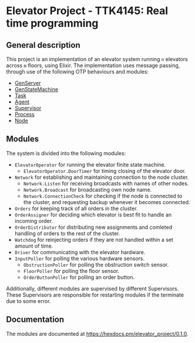 # Elevator Project - TTK4145: Real time programming

## General description
This project is an implementation of an elevator system running `n` elevators across `m` floors, using Elixir. The implementation uses message passing, through use of the following OTP behaviours and modules:
- [GenServer](https://hexdocs.pm/elixir/GenServer.html)
- [GenStateMachine](https://hexdocs.pm/gen_state_machine/GenStateMachine.html)
- [Task](https://hexdocs.pm/elixir/Task.html)
- [Agent](https://hexdocs.pm/elixir/Agent.html)
- [Supervisor](https://hexdocs.pm/elixir/Supervisor.html)
- [Process](https://hexdocs.pm/elixir/Process.html)
- [Node](https://hexdocs.pm/elixir/Node.html)

## Modules
The system is divided into the following modules:
- `ElevatorOperator` for running the elevator finite state machine.
    - `ElevatorOperator.DoorTimer` for timing closing of the elevator door.
- `Network` for establishing and maintaining connection to the node cluster.
    - `Network.Listen` for receiving broadcasts with names of other nodes.
    - `Network.Broadcast` for broadcasting own node name.
    - `Network.ConnectionCheck` for checking if the node is connected to the cluster, and requesting backup whenever it becomes connected.
- `Orders` for keeping track of all orders in the cluster.
- `OrderAssigner` for deciding which elevator is best fit to handle an incoming order.
- `OrderDistributor` for distributing new assignments and comleted handling of orders to the rest of the cluster.
- `Watchdog` for reinjecting orders if they are not handled within a set amount of time.
- `Driver` for communicating with the elevator hardware.
- `InputPoller` for polling the various hardware sensors.
    - `ObstructionPoller` for polling the obstruction switch sensor.
    - `FloorPoller` for polling the floor sensor.
    - `OrderButtonPoller` for polling an order button.

Additionally, different modules are supervised by different Supervisors. These Supervisors are responsible for restarting modules if the terminate due to some error.

## Documentation

The modules are documented at https://hexdocs.pm/elevator_project/0.1.0.

